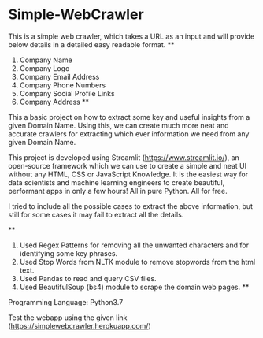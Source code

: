 # Simple-WebCrawler
This is a simple web crawler, which takes a URL as an input and will provide below details in a detailed easy readable format.
**
1. Company Name
2. Company Logo
3. Company Email Address
4. Company Phone Numbers
5. Company Social Profile Links
6. Company Address
**

This a basic project on how to extract some key and useful insights from a given Domain Name. Using this, we can create much more neat and accurate crawlers for extracting which ever information we need from any given Domain Name.

This project is developed using Streamlit (https://www.streamlit.io/), an open-source framework which we can use to create a simple and neat UI without any HTML, CSS or JavaScript Knowledge. It is the easiest way for data scientists and machine learning engineers to create beautiful, performant apps in only a few hours!  All in pure Python. All for free.

I tried to include all the possible cases to extract the above information, but still for some cases it may fail to extract all the details.

**
1. Used Regex Patterns for removing all the unwanted characters and for identifying some key phrases. 
2. Used Stop Words from NLTK module to remove stopwords from the html text.
3. Used Pandas to read and query CSV files.
4. Used BeautifulSoup (bs4) module to scrape the domain web pages.
**

Programming Language: Python3.7

Test the webapp using the given link (https://simplewebcrawler.herokuapp.com/)
